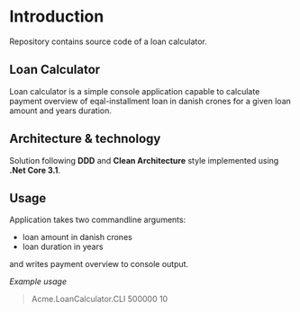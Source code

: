 # Introduction 
Repository contains source code of a loan calculator.

## Loan Calculator
Loan calculator is a simple console application capable to calculate payment overview of eqal-installment loan in danish crones for a given loan amount and years duration.

## Architecture & technology
Solution following **DDD** and **Clean Architecture** style implemented using **.Net Core 3.1**.

## Usage
Application takes two commandline arguments:
* loan amount in danish crones
* loan duration in years

and writes payment overview to console output.

*Example usage*
> Acme.LoanCalculator.CLI 500000 10
